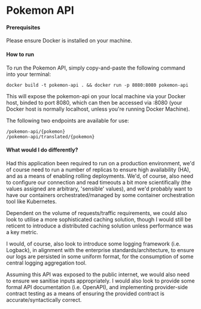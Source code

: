 # Pokemon API 

#### Prerequisites
Please ensure Docker is installed on your machine.

#### How to run
To run the Pokemon API, simply copy-and-paste the following command into your terminal:
```
docker build -t pokemon-api . && docker run -p 8080:8080 pokemon-api
```
This will expose the pokemon-api on your local machine via your Docker host, binded to port 8080, which can then be accessed via <DockerHost>:8080 (your Docker host is normally localhost, unless you're running Docker Machine).

The following two endpoints are available for use:
```
/pokemon-api/{pokemon}
/pokemon-api/translated/{pokemon}
```


#### What would I do differently?
Had this application been required to run on a production environment, we'd of course need to run a number of replicas to ensure high availability (HA), and as a means of enabling rolling deployments. We'd, of course, also need to configure our connection and read timeouts a bit more scientifically (the values assigned are arbitrary, 'sensible' values), and we'd probably want to have our containers orchestrated/managed by some container orchestration tool like Kubernetes.

Dependent on the volume of requests/traffic requirements, we could also look to utilise a more sophisticated caching solution, though I would still be reticent to introduce a distributed caching solution unless performance was a key metric.

I would, of course, also look to introduce some logging framework (i.e. Logback), in alignment with the enterprise standards/architecture, to ensure our logs are persisted in some uniform format, for the consumption of some central logging aggregation tool.

Assuming this API was exposed to the public internet, we would also need to ensure we sanitise inputs appropriately. I would also look to provide some formal API documentation (i.e. OpenAPI), and implementing provider-side contract testing as a means of ensuring the provided contract is accurate/syntactically correct.
